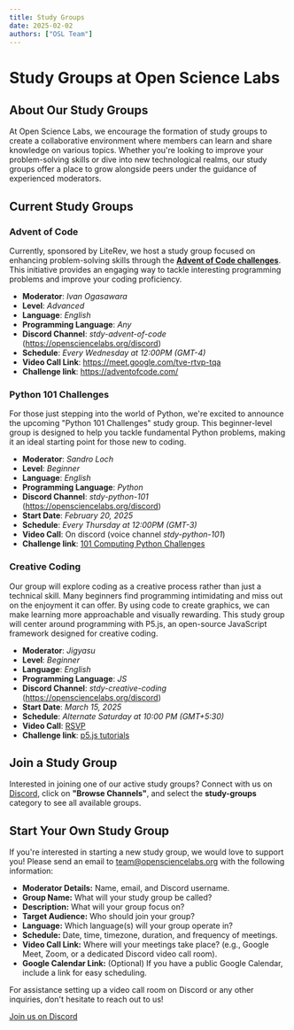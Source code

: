 ```yaml
---
title: Study Groups
date: 2025-02-02
authors: ["OSL Team"]
---
```


# Study Groups at Open Science Labs

## About Our Study Groups

At Open Science Labs, we encourage the formation of study groups to create a
collaborative environment where members can learn and share knowledge on various
topics. Whether you're looking to improve your problem-solving skills or dive
into new technological realms, our study groups offer a place to grow alongside
peers under the guidance of experienced moderators.

## Current Study Groups

### Advent of Code

Currently, sponsored by LiteRev, we host a study group focused on enhancing
problem-solving skills through the
[**Advent of Code challenges**](https://adventofcode.com/). This initiative
provides an engaging way to tackle interesting programming problems and improve
your coding proficiency.

- **Moderator**: _Ivan Ogasawara_
- **Level**: _Advanced_
- **Language**: _English_
- **Programming Language**: _Any_
- **Discord Channel**: _stdy-advent-of-code_
  (<https://opensciencelabs.org/discord>)
- **Schedule**: _Every Wednesday at 12:00PM (GMT-4)_
- **Video Call Link**: <https://meet.google.com/tve-rtvp-tqa>
- **Challenge link**: https://adventofcode.com/

### Python 101 Challenges

For those just stepping into the world of Python, we're excited to announce the
upcoming "Python 101 Challenges" study group. This beginner-level group is
designed to help you tackle fundamental Python problems, making it an ideal
starting point for those new to coding.

- **Moderator**: _Sandro Loch_
- **Level**: _Beginner_
- **Language**: _English_
- **Programming Language**: _Python_
- **Discord Channel**: _stdy-python-101_ (<https://opensciencelabs.org/discord>)
- **Start Date**: _February 20, 2025_
- **Schedule**: _Every Thursday at 12:00PM (GMT-3)_
- **Video Call**: On discord (voice channel _stdy-python-101_)
- **Challenge link**:
  [101 Computing Python Challenges](https://www.101computing.net/python-challenges-for-beginners/)

### Creative Coding

Our group will explore coding as a creative process rather than just a technical skill. Many beginners find programming intimidating and miss out on the enjoyment it can offer. By using code to create graphics, we can make learning more approachable and visually rewarding. This study group will center around programming with P5.js, an open-source JavaScript framework designed for creative coding.

- **Moderator**: _Jigyasu_
- **Level**: _Beginner_
- **Language**: _English_
- **Programming Language**: _JS_
- **Discord Channel**: _stdy-creative-coding_ (<https://opensciencelabs.org/discord>)
- **Start Date**: _March 15, 2025_
- **Schedule**: _Alternate Saturday at 10:00 PM (GMT+5:30)_
- **Video Call**:  [RSVP](https://calendar.app.google/x2BLjFu6J55jCoHq5)
- **Challenge link**:
  [p5.js tutorials](https://p5js.org/tutorials/)

## Join a Study Group

Interested in joining one of our active study groups? Connect with us on
[Discord](https://opensciencelabs.org/discord), click on **"Browse Channels"**,
and select the **study-groups** category to see all available groups.

## Start Your Own Study Group

If you're interested in starting a new study group, we would love to support
you! Please send an email to
[team@opensciencelabs.org](mailto:team@opensciencelabs.org) with the following
information:

- **Moderator Details:** Name, email, and Discord username.
- **Group Name:** What will your study group be called?
- **Description:** What will your group focus on?
- **Target Audience:** Who should join your group?
- **Language:** Which language(s) will your group operate in?
- **Schedule:** Date, time, timezone, duration, and frequency of meetings.
- **Video Call Link:** Where will your meetings take place? (e.g., Google Meet,
  Zoom, or a dedicated Discord video call room).
- **Google Calendar Link:** (Optional) If you have a public Google Calendar,
  include a link for easy scheduling.

For assistance setting up a video call room on Discord or any other inquiries,
don't hesitate to reach out to us!

<a href="https://opensciencelabs.org/discord"
  class="btn btn-success"
  target="_blank">Join us on Discord</a>
